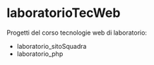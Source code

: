 # laboratorioTecWeb

Progetti del corso tecnologie web di laboratorio:
- laboratorio_sitoSquadra
- laboratorio_php


